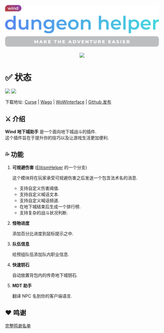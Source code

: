 <div align="center">
<img width="512" src="Title.svg"/><br><br>
<img src="https://img.shields.io/badge/版本-1.7.5-green.svg?longCache=true&style=for-the-badge"/>
</div>

# ✅ 状态
![](https://img.shields.io/github/workflow/status/fang2hou/WindDungeonHelper/publish_stable) [![](https://img.shields.io/badge/Wind%20Plugins-加入-grey.svg?longCache=true&color=7289DA&logo=discord)](https://discord.gg/wvV5rQy)

下载地址: [Curse](https://www.curseforge.com/wow/addons/wind-dungeon-helper) | [Wago](https://addons.wago.io/addons/winddungeonhelper) | [WoWInterface](https://www.wowinterface.com/downloads/info25532-WindDungeonHelper.html) | [Github 发布](https://github.com/fang2hou/WindDungeonHelper/releases)

## ⚔️ 介绍
**Wind 地下城助手** 是一个面向地下城战斗的插件.  
这个插件旨在于提升你的技巧以及让游戏生活更加便利.

## 💦 功能
1. **可规避伤害** ([ElitismHelper](https://wow.curseforge.com/projects/elitismhelper) 的一个分支)

    这个模块将在玩家承受可规避伤害之后发送一个包含法术名的消息.
    - 支持自定义伤害阈值.
    - 支持自定义喊话文本.
    - 支持自定义喊话频道.
    - 在地下城结束后生成一个排行榜.
    - 支持复杂的战斗状况判断.

2. **怪物进度**

    添加百分比进度到鼠标提示之中.

3. **队伍信息**

    给预组队伍添加队内职业信息.

4. **快速钥石**

    自动放置背包内的传奇地下城钥石.

5. **MDT 助手**

    翻译 NPC 名到你的客户端语言.

## ❤️ 鸣谢
[完整鸣谢名单](CREDITS.md)